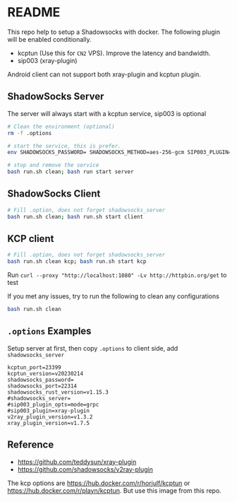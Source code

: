 # README

This repo help to setup a Shadowsocks with docker. The following plugin will be enabled conditionally.

- kcptun (Use this for `CN2` VPS). Improve the latency and bandwidth.
- sip003 (xray-plugin)

Android client can not support both xray-plugin and kcptun plugin.

## ShadowSocks Server

The server will always start with a kcptun service, sip003 is optional

```bash
# Clean the environment (optional)
rm -f .options

# start the service, this is prefer.
env SHADOWSOCKS_PASSWORD= SHADOWSOCKS_METHOD=aes-256-gcm SIP003_PLUGIN=xray-plugin SIP003_PLUGIN_OPTS=mode=grpc bash run.sh start server

# stop and remove the service
bash run.sh clean; bash run start server
```

## ShadowSocks Client

```bash
# Fill .option, does not forget shadowsocks_server
bash run.sh clean; bash run.sh start client
```

## KCP client

```bash
# Fill .option, does not forget shadowsocks_server
bash run.sh clean kcp; bash run.sh start kcp
```

Run `curl --proxy "http://localhost:1080" -Lv http://httpbin.org/get` to test

If you met any issues, try to run the following to clean any configurations

```bash
bash run.sh clean
```

## `.options` Examples

Setup server at first, then copy `.options` to client side, add `shadowsocks_server`

```text
kcptun_port=23399
kcptun_version=v20230214
shadowsocks_password=
shadowsocks_port=22314
shadowsocks_rust_version=v1.15.3
#shadowsocks_server=
#sip003_plugin_opts=mode=grpc
#sip003_plugin=xray-plugin
v2ray_plugin_version=v1.3.2
xray_plugin_version=v1.7.5
```

## Reference

- <https://github.com/teddysun/xray-plugin>
- <https://github.com/shadowsocks/v2ray-plugin>

The kcp options are <https://hub.docker.com/r/horjulf/kcptun> or <https://hub.docker.com/r/playn/kcptun>.
But use this image from this repo.
